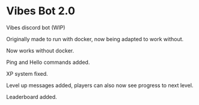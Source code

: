 # Vibes Bot 2.0

Vibes discord bot (WIP)

Originally made to run with docker, now being adapted to work without.

Now works without docker.

Ping and Hello commands added.

XP system fixed.

Level up messages added, players can also now see progress to next level.

Leaderboard added.
